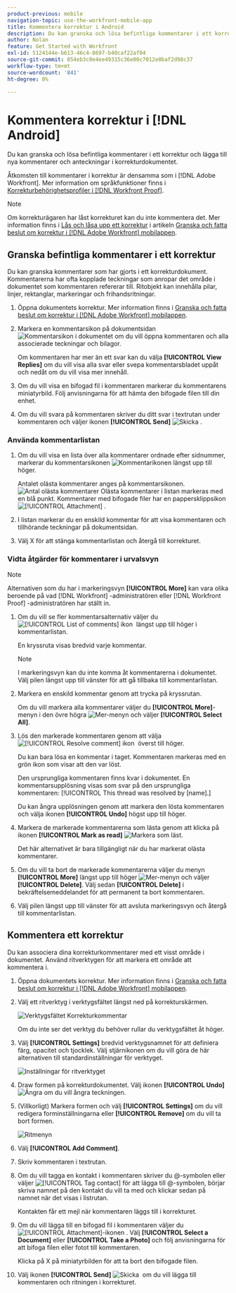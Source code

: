 ```yaml
---
product-previous: mobile
navigation-topic: use-the-workfront-mobile-app
title: Kommentera korrektur i Android
description: Du kan granska och lösa befintliga kommentarer i ett korrektur och lägga till nya kommentarer och anteckningar i korrekturdokumentet.
author: Nolan
feature: Get Started with Workfront
exl-id: 5124144e-b613-46c4-8697-b40caf22af04
source-git-commit: 854eb3c0e4ee49315c36e00c7012e0baf2d98c37
workflow-type: tm+mt
source-wordcount: '841'
ht-degree: 0%

---
```


# Kommentera korrektur i [!DNL Android]

Du kan granska och lösa befintliga kommentarer i ett korrektur och lägga till nya kommentarer och anteckningar i korrekturdokumentet.

Åtkomsten till kommentarer i korrektur är densamma som i [!DNL Adobe Workfront]. Mer information om språkfunktioner finns i [Korrekturbehörighetsprofiler i [!DNL Workfront Proof]](../../../workfront-proof/wp-acct-admin/account-settings/proof-perm-profiles-in-wp.md).

>[!NOTE]
>
>Om korrekturägaren har låst korrekturet kan du inte kommentera det. Mer information finns i [Lås och låsa upp ett korrektur](../../../workfront-basics/mobile-apps/using-the-workfront-mobile-app/work-with-proofs-in-mobile-app.md#lock) i artikeln [Granska och fatta beslut om korrektur i  [!DNL Adobe Workfront] mobilappen](../../../workfront-basics/mobile-apps/using-the-workfront-mobile-app/work-with-proofs-in-mobile-app.md).

## Granska befintliga kommentarer i ett korrektur

Du kan granska kommentarer som har gjorts i ett korrekturdokument. Kommentarerna har ofta kopplade teckningar som anropar det område i dokumentet som kommentaren refererar till. Ritobjekt kan innehålla pilar, linjer, rektanglar, markeringar och frihandsritningar.

1. Öppna dokumentets korrektur. Mer information finns i [Granska och fatta beslut om korrektur i  [!DNL Adobe Workfront] mobilappen](../../../workfront-basics/mobile-apps/using-the-workfront-mobile-app/work-with-proofs-in-mobile-app.md).
1. Markera en kommentarsikon på dokumentsidan ![Kommentarsikon i dokumentet](assets/mobile-comment-icon-on-proofdoc-30x34.png) om du vill öppna kommentaren och alla associerade teckningar och bilagor.

   Om kommentaren har mer än ett svar kan du välja **[!UICONTROL View Replies]** om du vill visa alla svar eller svepa kommentarsbladet uppåt och nedåt om du vill visa mer innehåll.

1. Om du vill visa en bifogad fil i kommentaren markerar du kommentarens miniatyrbild. Följ anvisningarna för att hämta den bifogade filen till din enhet.
1. Om du vill svara på kommentaren skriver du ditt svar i textrutan under kommentaren och väljer ikonen **[!UICONTROL Send]** ![Skicka](assets/mobile-send-icon-25x26.png) .

### Använda kommentarlistan

1. Om du vill visa en lista över alla kommentarer ordnade efter sidnummer, markerar du kommentarsikonen ![Kommentarikonen](assets/mobile-comment-icon-30x25.png) längst upp till höger.

   Antalet olästa kommentarer anges på kommentarsikonen. ![Antal olästa kommentarer](assets/mobile-unread-comments-icon-30x27.png) Olästa kommentarer i listan markeras med en blå punkt. Kommentarer med bifogade filer har en pappersklippsikon ![[!UICONTROL Attachment] &#x200B;](assets/mobile-paper-clip-icon.png).

1. I listan markerar du en enskild kommentar för att visa kommentaren och tillhörande teckningar på dokumentsidan.
1. Välj X för att stänga kommentarlistan och återgå till korrekturet.

### Vidta åtgärder för kommentarer i urvalsvyn

>[!NOTE]
>
>Alternativen som du har i markeringsvyn **[!UICONTROL More]** kan vara olika beroende på vad [!DNL Workfront] -administratören eller [!DNL Workfront Proof] -administratören har ställt in.

1. Om du vill se fler kommentarsalternativ väljer du ![[!UICONTROL List of comments] ikon &#x200B;](assets/mobile-listofcommentsicon-30x27.png) längst upp till höger i kommentarlistan.

   En kryssruta visas bredvid varje kommentar.

   >[!NOTE]
   >
   >I markeringsvyn kan du inte komma åt kommentarerna i dokumentet. Välj pilen längst upp till vänster för att gå tillbaka till kommentarlistan.

1. Markera en enskild kommentar genom att trycka på kryssrutan.

   Om du vill markera alla kommentarer väljer du **[!UICONTROL More]**-menyn i den övre högra ![Mer-menyn](assets/mobile-verticalmoremenu-20x33.png) och väljer **[!UICONTROL Select All]**.

1. Lös den markerade kommentaren genom att välja ![[!UICONTROL Resolve comment] ikon &#x200B;](assets/mobile-resolvecomment-icon-30x30.png) överst till höger.

   Du kan bara lösa en kommentar i taget. Kommentaren markeras med en grön ikon som visar att den var löst.

   Den ursprungliga kommentaren finns kvar i dokumentet. En kommentarsupplösning visas som svar på den ursprungliga kommentaren: [!UICONTROL This thread was resolved by [name].]

   Du kan ångra upplösningen genom att markera den lösta kommentaren och välja ikonen **[!UICONTROL Undo]** högst upp till höger.

1. Markera de markerade kommentarerna som lästa genom att klicka på ikonen **[!UICONTROL Mark as read]** ![Markera som läst](assets/mobile-markread-icon-30x31.png).

   Det här alternativet är bara tillgängligt när du har markerat olästa kommentarer.

1. Om du vill ta bort de markerade kommentarerna väljer du menyn **[!UICONTROL More]** längst upp till höger ![Mer-menyn](assets/mobile-verticalmoremenu-20x33.png) och väljer **[!UICONTROL Delete]**. Välj sedan **[!UICONTROL Delete]** i bekräftelsemeddelandet för att permanent ta bort kommentaren.
1. Välj pilen längst upp till vänster för att avsluta markeringsvyn och återgå till kommentarlistan.

## Kommentera ett korrektur

Du kan associera dina korrekturkommentarer med ett visst område i dokumentet. Använd ritverktygen för att markera ett område att kommentera i.

1. Öppna dokumentets korrektur. Mer information finns i [Granska och fatta beslut om korrektur i  [!DNL Adobe Workfront] mobilappen](../../../workfront-basics/mobile-apps/using-the-workfront-mobile-app/work-with-proofs-in-mobile-app.md).
1. Välj ett ritverktyg i verktygsfältet längst ned på korrekturskärmen.

   ![Verktygsfältet Korrekturkommentar](assets/android-proof-comment-toolbar-350x102.png)

   Om du inte ser det verktyg du behöver rullar du verktygsfältet åt höger.

1. Välj **[!UICONTROL Settings]** bredvid verktygsnamnet för att definiera färg, opacitet och tjocklek. Välj stjärnikonen om du vill göra de här alternativen till standardinställningar för verktyget.

   ![Inställningar för ritverktyget](assets/android-drawingtoolsettings-350x328.png)

1. Draw formen på korrekturdokumentet. Välj ikonen **[!UICONTROL Undo]** ![Ångra](assets/android-undo-icon-30x31.png) om du vill ångra teckningen.
1. (Villkorligt) Markera formen och välj **[!UICONTROL Settings]** om du vill redigera forminställningarna eller **[!UICONTROL Remove]** om du vill ta bort formen.

   ![Ritmenyn](assets/android-drawing-settingsremove-350x166.png)

1. Välj **[!UICONTROL Add Comment]**.
1. Skriv kommentaren i textrutan.
1. Om du vill tagga en kontakt i kommentaren skriver du @-symbolen eller väljer ![[!UICONTROL Tag contact]](assets/mobile-tag-user-icon.png) för att lägga till @-symbolen, börjar skriva namnet på den kontakt du vill ta med och klickar sedan på namnet när det visas i listrutan.

   Kontakten får ett mejl när kommentaren läggs till i korrekturet.

1. Om du vill lägga till en bifogad fil i kommentaren väljer du ![[!UICONTROL Attachment]-ikonen &#x200B;](assets/mobile-paper-clip-icon.png). Välj **[!UICONTROL Select a Document]** eller **[!UICONTROL Take a Photo]** och följ anvisningarna för att bifoga filen eller fotot till kommentaren.

   Klicka på X på miniatyrbilden för att ta bort den bifogade filen.

1. Välj ikonen **[!UICONTROL Send]** ![Skicka &#x200B;](assets/mobile-send-icon-25x26.png) om du vill lägga till kommentaren och ritningen i korrekturet.
